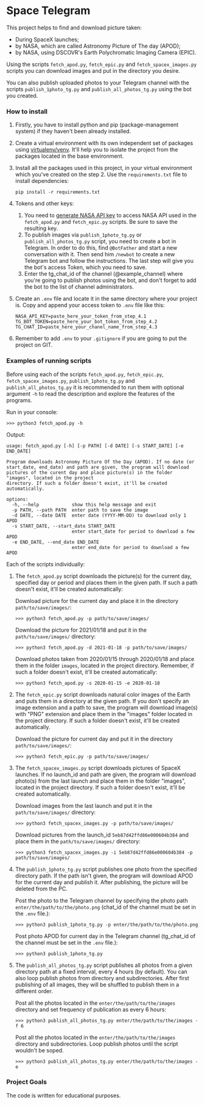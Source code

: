 # Space Telegram

This project helps to find and download picture taken:
- During SpaceX launches;
- by NASA, which are called Astronomy Picture of The day (APOD);
- by NASA, using DSCOVR's Earth Polychromatic Imaging Camera (EPIC).

Using the scripts `fetch_apod.py`, `fetch_epic.py` and `fetch_spacex_images.py` scripts you can download images and put in the directory you desire.

You can also publish uploaded photos to your Telegram channel with the scripts `publish_1photo_tg.py` and `publish_all_photos_tg.py` using the bot you created.

### How to install

1. Firstly, you have to install python and pip (package-management system) if they haven't been already installed.

2. Create a virtual environment with its own independent set of packages using [virtualenv/venv](https://docs.python.org/3/library/venv.html). It'll help you to isolate the project from the packages located in the base environment.

3. Install all the packages used in this project, in your virtual environment which you've created on the step 2. Use the `requirements.txt` file to install dependencies:
    ```console
    pip install -r requirements.txt
    ```
4. Tokens and other keys:
   1. You need to [generate NASA API key](https://api.nasa.gov/) to access NASA API used in the `fetch_apod.py` and `fetch_epic.py` scripts. Be sure to save the resulting key.
   2. To publish images via `publish_1photo_tg.py` or `publish_all_photos_tg.py` script, you need to create a bot in Telegram. In order to do this, find `@BotFather` and start a new conversation with it. Then send him `/newbot` to create a new Telegram bot and follow the instructions. The last step will give you the bot's access Token, which you need to save.
   3. Enter the tg_chat_id of the channel (@example_channel) where you're going to publish photos using the bot, and don't forget to add the bot to the list of channel administrators.


5. Create an `.env` file and locate it in the same directory where your project is. Copy and append your access token to `.env` file like this:
    ```
    NASA_API_KEY=paste_here_your_token_from_step_4.1
    TG_BOT_TOKEN=paste_here_your_bot_token_from_step_4.2
    TG_CHAT_ID=paste_here_your_chanel_name_from_step_4.3
    ```
6. Remember to add `.env` to your `.gitignore` if you are going to put the project on GIT.

### Examples of running scripts

Before using each of the scripts `fetch_apod.py`, `fetch_epic.py`, `fetch_spacex_images.py`, `publish_1photo_tg.py` and `publish_all_photos_tg.py` it is recommended to run them with optional argument `-h` to read the description and explore the features of the programs.

Run in your console:
```Console
>>> python3 fetch_apod.py -h
```

Output:
```Console
usage: fetch_apod.py [-h] [-p PATH] [-d DATE] [-s START_DATE] [-e END_DATE]

Program downloads Astronomy Picture Of the Day (APOD). If no date (or start_date, end_date) and path are given, the program will download pictures of the curent day and place picture(s) in the folder "images", located in the project
directory. If such a folder doesn't exist, it'll be created automatically.

options:
  -h, --help            show this help message and exit
  -p PATH, --path PATH  enter path to save the image
  -d DATE, --date DATE  enter date (YYYY-MM-DD) to download only 1 APOD
  -s START_DATE, --start_date START_DATE
                        enter start_date for period to download a few APOD
  -e END_DATE, --end_date END_DATE
                        enter end_date for period to download a few APOD
```
Each of the scripts individually:

1. The `fetch_apod.py` script downloads the picture(s) for the current day, specified day or period and places them in the given path. If such a path doesn't exist, it'll be created automatically:

    Download picture for the current day and place it in the directory `path/to/save/images/`:
    ```Console
    >>> python3 fetch_apod.py -p path/to/save/images/
    ```

    Download the picture for 2021/01/18 and put it in the `path/to/save/images/` directory:
    ```Console
    >>> python3 fetch_apod.py -d 2021-01-18 -p path/to/save/images/
    ```

    Download photos taken from 2020/01/15 through 2020/01/18 and place them in the folder `images`, located in the project directory. Remember, if such a folder doesn't exist, it'll be created automatically:
    ```Console
    >>> python3 fetch_apod.py -s 2020-01-15 -e 2020-01-18
    ```

2. The `fetch_epic.py` script downloads natural color images of the Earth and puts them in a directory at the given path. If you don't specify an image extension and a path to save, the program will download image(s) with "PNG" extension and place them in the "images" folder located in the project directory. If such a folder doesn't exist, it'll be created automatically.

    Download the picture for current day and put it in the directory `path/to/save/images/`:
    ```Console
    >>> python3 fetch_epic.py -p path/to/save/images/
    ```

3. The `fetch_spacex_images.py` script downloads pictures of SpaceX launches. If no launch_id and path are given, the program will download photo(s) from the last launch and place them in the folder "images", located in the project directory. If such a folder doesn't exist, it'll be created automatically.

    Download images from the last launch and put it in the `path/to/save/images/` directory:
    ```Console
    >>> python3 fetch_spacex_images.py -p path/to/save/images/
    ```

    Download pictures from the launch_id `5eb87d42ffd86e000604b384` and place them in the `path/to/save/images/` directory:
    ```Console
    >>> python3 fetch_spacex_images.py -i 5eb87d42ffd86e000604b384 -p path/to/save/images/
    ```

4. The `publish_1photo_tg.py` script publishes one photo from the specified directory path. If the path isn't given, the program will download APOD for the current day and publish it. After publishing, the picture will be deleted from the PC.

    Post the photo to the Telegram channel by specifying the photo path `enter/the/path/to/the/photo.png` (сhat_id of the channel must be set in the `.env` file.):

    ```Console
    >>> python3 publish_1photo_tg.py -p enter/the/path/to/the/photo.png
    ```

    Post photo APOD for current day in the Telegram channel (tg_chat_id of the channel must be set in the `.env` file.):
    ```Console
    >>> python3 publish_1photo_tg.py
    ```

5. The `publish_all_photos_tg.py` script publishes all photos from a given directory path at a fixed interval, every 4 hours (by default). You can also loop publish photos from directory and subdirectories. After first publishing of all images, they will be shuffled to publish them in a different order.

    Post all the photos located in the `enter/the/path/to/the/images` directory and set frequency of publication as every 6 hours:
    ```Console
    >>> python3 publish_all_photos_tg.py enter/the/path/to/the/images -f 6
    ```

    Post all the photos located in the `enter/the/path/to/the/images` directory and subdirectories. Loop publish photos until the script wouldn't be soped.
    ```Console
    >>> python3 publish_all_photos_tg.py enter/the/path/to/the/images -e
    ```

### Project Goals
The code is written for educational purposes.
